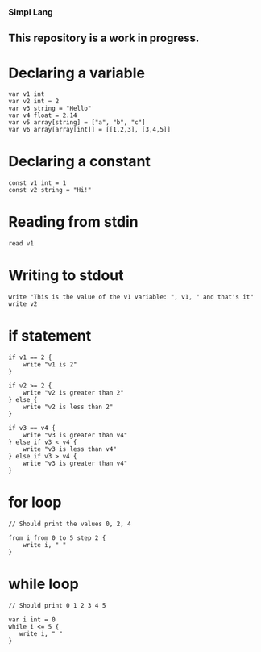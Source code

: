 ### Simpl Lang

## This repository is a work in progress.

# Declaring a variable

```
var v1 int
var v2 int = 2
var v3 string = "Hello"
var v4 float = 2.14
var v5 array[string] = ["a", "b", "c"]
var v6 array[array[int]] = [[1,2,3], [3,4,5]]
```

# Declaring a constant

```
const v1 int = 1
const v2 string = "Hi!"
```

# Reading from stdin

```
read v1
```

# Writing to stdout

```
write "This is the value of the v1 variable: ", v1, " and that's it" 
write v2
```

# if statement

```
if v1 == 2 {
    write "v1 is 2"
}

if v2 >= 2 {
    write "v2 is greater than 2"
} else {
    write "v2 is less than 2"
}

if v3 == v4 {
    write "v3 is greater than v4"
} else if v3 < v4 {
    write "v3 is less than v4"
} else if v3 > v4 {
    write "v3 is greater than v4"
}
```

# for loop

```
// Should print the values 0, 2, 4

from i from 0 to 5 step 2 {
    write i, " "
}
```

# while loop

```
// Should print 0 1 2 3 4 5

var i int = 0
while i <= 5 {
   write i, " " 
}
```
